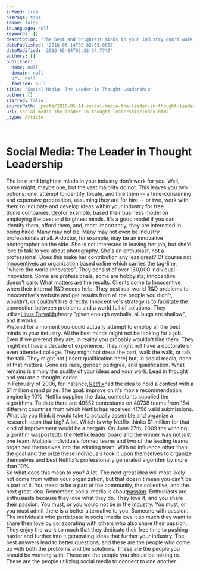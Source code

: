 ```yaml
---
inFeed: true
hasPage: true
inNav: false
inLanguage: null
keywords: []
description: "The best and brightest minds in your industry don't work for you. Well, some might, maybe one, but the vast majority do not. This leaves you two options: one, attempt to identify, locate, and hire them -- a time-consuming and expensive proposition, assuming they are for hire -- or two, work with them to incubate and develop ideas within your industry for free.  Some companies,Ideofor example, based their business model on employing the best and brightest minds. It's a good model if you can identify them, afford them, and, most importantly, they are interested in being hired. Many may not be. Many may not even be industry professionals at all. A doctor, for example, may be an innovative photographer on the side. She is not interested in leaving her job, but she'd love to talk to you about photography. She's an enthusiast, not a professional. Does this make her contribution any less great? Of course not.  Innocentiveis an organization based online which carries the tag-line, \"where the world innovates\". They consist of over 160,000 individual innovators. Some are professionals, some are hobbyists; Innocentive doesn't care. What matters are the results. Clients come to Innocentive when their internal R&D needs help. They post real world R&D problems to Innocentive's website and get results from all the people you didn't, wouldn't, or couldn't hire directly. Innocentive's strategy is to facilitate the connection between problems and a world full of solutions. They utilizeLinus Torvaldstheory \"given enough eyeballs, all bugs are shallow\", and it works.  Pretend for a moment you could actually attempt to employ all the best minds in your industry. All the best minds might not be looking for a job. Even if we pretend they are, in reality you probably wouldn't hire them. They might not have a decade of experience. They might not have a doctorate or even attended college. They might not dress the part, walk the walk, or talk the talk. They might not [insert qualification here] but, in social media, none of that matters. Gone are race, gender, pedigree, and qualification. What remains is simply the quality of your ideas and your work. Lead in thought and you are a thought leader.  In February of 2006, for instance,Netflixhad the idea to hold a contest with a $1 million grand prize. The goal: improve on it's movie recommendation engine by 10%. Netflix supplied the data, contestants supplied the algorithms. To date there are 49552 contestants on 40738 teams from 184 different countries from which Netflix has received 41756 valid submissions. What do you think it would take to actually assemble and organize a research team that big? A lot. Which is why Netflix thinks $1 million for that kind of improvement would be a bargain. On June 27th, 2009 the winning algorithm waspostedto the Netflix leader board and the winner was not just one team. Multiple individuals formed teams and two of the leading teams organized themselves into the winning team. With no influence other than the goal and the prize these individuals took it upon themselves to organize themselves and best Netflix's professionally generated algorithm by more than 10%.  So what does this mean to you? A lot. The next great idea will most likely not come from within your organization, but that doesn't mean you can't be a part of it. You need to be a part of the community, the collective, and the next great idea. Remember, social media is aboutpassion. Enthusiasts are enthusiasts because they love what they do. They love it, and you share their passion. You must, or you would not be in the industry. You must, or you must admit there is a better alternative to you. Someone with passion.  The individuals who participate in social media love it so much they want to share their love by collaborating with others who also share their passion. They enjoy the work so much that they dedicate their free time to pushing harder and further into it generating ideas that further your industry. The best answers lead to better questions, and these are the people who come up with both the problems and the solutions. These are the people you should be working with. These are the people you should be talking to. These are the people utilizing social media to connect to one another."
datePublished: '2016-05-14T02:32:55.005Z'
dateModified: '2016-05-14T02:32:54.774Z'
authors: []
publisher:
  name: null
  domain: null
  url: null
  favicon: null
title: 'Social Media: The Leader in Thought Leadership'
author: []
starred: false
sourcePath: _posts/2016-05-14-social-media-the-leader-in-thought-leadership.md
url: social-media-the-leader-in-thought-leadership/index.html
_type: Article

---
```

# Social Media: The Leader in Thought Leadership

The best and brightest minds in your industry don't work for you. Well, some might, maybe one, but the vast majority do not. This leaves you two options: one, attempt to identify, locate, and hire them -- a time-consuming and expensive proposition, assuming they are for hire -- or two, work with them to incubate and develop ideas within your industry for free.  
Some companies,[Ideo][0]for example, based their business model on employing the best and brightest minds. It's a good model if you can identify them, afford them, and, most importantly, they are interested in being hired. Many may not be. Many may not even be industry professionals at all. A doctor, for example, may be an innovative photographer on the side. She is not interested in leaving her job, but she'd love to talk to you about photography. She's an enthusiast, not a professional. Does this make her contribution any less great? Of course not.  
[Innocentive][1]is an organization based online which carries the tag-line, "where the world innovates". They consist of over 160,000 individual innovators. Some are professionals, some are hobbyists; Innocentive doesn't care. What matters are the results. Clients come to Innocentive when their internal R&D needs help. They post real world R&D problems to Innocentive's website and get results from all the people you didn't, wouldn't, or couldn't hire directly. Innocentive's strategy is to facilitate the connection between problems and a world full of solutions. They utilize[Linus Torvalds][2]theory "given enough eyeballs, all bugs are shallow", and it works.  
Pretend for a moment you could actually attempt to employ all the best minds in your industry. All the best minds might not be looking for a job. Even if we pretend they are, in reality you probably wouldn't hire them. They might not have a decade of experience. They might not have a doctorate or even attended college. They might not dress the part, walk the walk, or talk the talk. They might not \[insert qualification here\] but, in social media, none of that matters. Gone are race, gender, pedigree, and qualification. What remains is simply the quality of your ideas and your work. Lead in thought and you are a thought leader.  
In February of 2006, for instance,[Netflix][3]had the idea to hold a contest with a $1 million grand prize. The goal: improve on it's movie recommendation engine by 10%. Netflix supplied the data, contestants supplied the algorithms. To date there are 49552 contestants on 40738 teams from 184 different countries from which Netflix has received 41756 valid submissions. What do you think it would take to actually assemble and organize a research team that big? A lot. Which is why Netflix thinks $1 million for that kind of improvement would be a bargain. On June 27th, 2009 the winning algorithm was[posted][4]to the Netflix leader board and the winner was not just one team. Multiple individuals formed teams and two of the leading teams organized themselves into the winning team. With no influence other than the goal and the prize these individuals took it upon themselves to organize themselves and best Netflix's professionally generated algorithm by more than 10%.  
So what does this mean to you? A lot. The next great idea will most likely not come from within your organization, but that doesn't mean you can't be a part of it. You need to be a part of the community, the collective, and the next great idea. Remember, social media is about[passion][5]. Enthusiasts are enthusiasts because they love what they do. They love it, and you share their passion. You must, or you would not be in the industry. You must, or you must admit there is a better alternative to you. Someone with passion.  
The individuals who participate in social media love it so much they want to share their love by collaborating with others who also share their passion. They enjoy the work so much that they dedicate their free time to pushing harder and further into it generating ideas that further your industry. The best answers lead to better questions, and these are the people who come up with both the problems and the solutions. These are the people you should be working with. These are the people you should be talking to. These are the people utilizing social media to connect to one another.

[0]: http://www.ideo.com/ "Ideo"
[1]: http://www.innocentive.com/ "Innocentive"
[2]: http://en.wikipedia.org/wiki/Linus_Torvalds "Linus Torvalds"
[3]: http://www.netflix.com/ "Netflix"
[4]: http://www.wired.com/epicenter/2009/06/winning-teams-join-to-qualify-for-1-million-netflix-prize/ "Winning Teams Join to Qualify for $1 Million Netflix Prize"
[5]: /2009/06/why-your-new-media-campaign-failed/ "Why Your New Media Campaign Failed"
